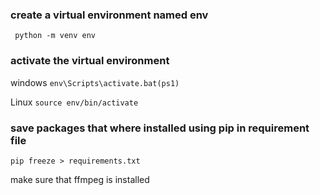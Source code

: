 

### create a virtual environment named env
` python -m venv env`

### activate the virtual environment

 windows `env\Scripts\activate.bat(ps1)`

 Linux `source env/bin/activate`



### save packages that where installed using pip in requirement file
 `pip freeze > requirements.txt `

 make sure that ffmpeg is installed